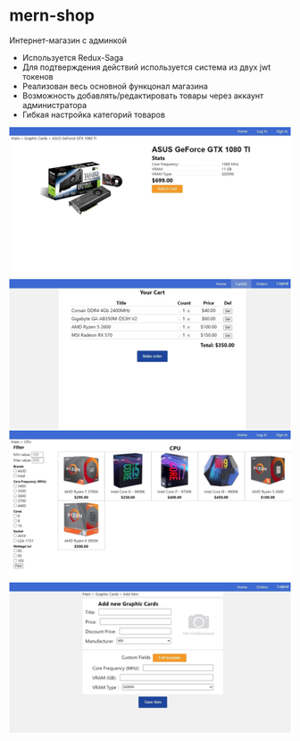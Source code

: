 # mern-shop
Интернет-магазин с админкой
- Используется Redux-Saga
- Для подтверждения действий используется система из двух jwt токенов
- Реализован весь основной функцонал магазина
- Возможность добавлять/редактировать товары через аккаунт администратора
- Гибкая настройка категорий товаров

<img src="preview/1.jpg" width="600">
<img src="preview/4.jpg" width="600">
<img src="preview/3.jpg" width="600">
<img src="preview/2.jpg" width="600">
